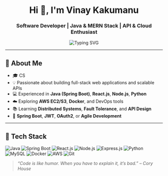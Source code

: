 <h1 align="center">Hi 👋, I'm Vinay Kakumanu</h1>
<h3 align="center">Software Developer | Java & MERN Stack | API & Cloud Enthusiast</h3>

<p align="center">
  <img src="https://readme-typing-svg.herokuapp.com?font=Fira+Code&size=22&pause=1000&color=36BCF7&center=true&vCenter=true&width=440&lines=Welcome+to+my+GitHub+profile!;Building+scalable+robust+systems+🚀" alt="Typing SVG" />
</p>

---

## 🚀 About Me

- 🎓 CS 
- 💡 Passionate about building full-stack web applications and scalable APIs
- 💻 Experienced in **Java (Spring Boot)**, **React.js**, **Node.js**, **Python**
- ☁️ Exploring **AWS EC2/S3**, **Docker**, and DevOps tools
- 📚 Learning **Distributed Systems**, **Fault Tolerance**, and **API Design**
- 💬  **Spring Boot**, **JWT**, **OAuth2**, or **Agile Development**

---

## 🧰 Tech Stack

![Java](https://img.shields.io/badge/-Java-007396?style=for-the-badge&logo=java&logoColor=white)
![Spring Boot](https://img.shields.io/badge/-SpringBoot-6DB33F?style=for-the-badge&logo=spring&logoColor=white)
![React.js](https://img.shields.io/badge/-React-20232A?style=for-the-badge&logo=react&logoColor=61DAFB)
![Node.js](https://img.shields.io/badge/-Node.js-339933?style=for-the-badge&logo=node.js&logoColor=white)
![Express.js](https://img.shields.io/badge/-Express.js-000000?style=for-the-badge&logo=express&logoColor=white)
![Python](https://img.shields.io/badge/-Python-3776AB?style=for-the-badge&logo=python&logoColor=white)
![MySQL](https://img.shields.io/badge/-MySQL-4479A1?style=for-the-badge&logo=mysql&logoColor=white)
![Docker](https://img.shields.io/badge/-Docker-2496ED?style=for-the-badge&logo=docker&logoColor=white)
![AWS](https://img.shields.io/badge/-AWS-232F3E?style=for-the-badge&logo=amazon-aws&logoColor=white)
![Git](https://img.shields.io/badge/-Git-F05032?style=for-the-badge&logo=git&logoColor=white)



> _“Code is like humor. When you have to explain it, it’s bad.” – Cory House_

